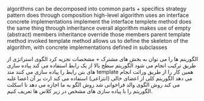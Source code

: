 algorithms can be decomposed into common parts + specifics
strategy pattern does through composition
high-level algorithm uses an interface
concrete implementations implement the interface
templete method does the same thing through inheritance
overall algorithm makes use of empty (abstract) members
inheritance override those members
parent template method invoked
template method allows us to define the skeleton of the algorithm, with concrete implementations defined in subclasses 


الگوریتم ها را می توان به بخش های مشترک + مشخصات تجزیه کرد
الگوی استراتژی از طریق ترکیب انجام می شود
الگوریتم سطح بالا از یک رابط استفاده می کند
پیاده سازی های بتن رابط را پیاده سازی می کنند
متد template همین کار را از طریق وراثت انجام می دهد
الگوریتم کلی از اعضای خالی (انتزاعی) استفاده می کند
ارث بر آن اعضا غلبه می کند
روش الگوی والد فراخوانی شد
روش الگو به ما اجازه می دهد تا اسکلت الگوریتم را با پیاده سازی های مشخص در زیر کلاس ها تعریف کنیم.
